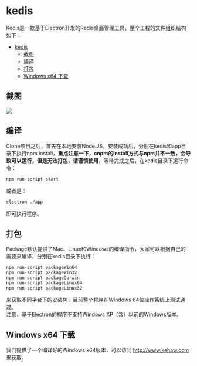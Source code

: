 # kedis
Kedis是一款基于Electron开发的Redis桌面管理工具，整个工程的文件组织结构如下：  
- [kedis](#kedis)
    - [截图](#%E6%88%AA%E5%9B%BE)
    - [编译](#%E7%BC%96%E8%AF%91)
    - [打包](#%E6%89%93%E5%8C%85)
    - [Windows x64 下载](#windows-x64-%E4%B8%8B%E8%BD%BD)
## 截图
![](http://www.kehaw.com/images/screenshot.png)
## 编译
Clone项目之后，首先在本地安装Node.JS，安装成功后，分别在kedis和app目录下执行npm install，**重点注意一下，cnpm的install方式与npm并不一致，会导致可以运行，但是无法打包，请谨慎使用**，等待完成之后，在kedis目录下运行命令：  
```
npm run-script start
```
或者是：
```
electron ./app
```
即可执行程序。  
## 打包
Package默认提供了Mac、Linux和Windows的编译指令，大家可以根据自己的需要来编译，分别在kedis目录下执行：  
```
npm run-script packageWin64
npm run-script packageWin32
npm run-script packageDarwin
npm run-script packageLinux64
npm run-script packageLinux32
```
来获取不同平台下的安装包，目前整个程序在Windows 64位操作系统上测试通过。  
注意，基于Electron的程序不支持Windows XP（含）以前的Windows版本。

## Windows x64 下载
我们提供了一个编译好的Windows x64版本，可以访问 http://www.kehaw.com 来获取。
